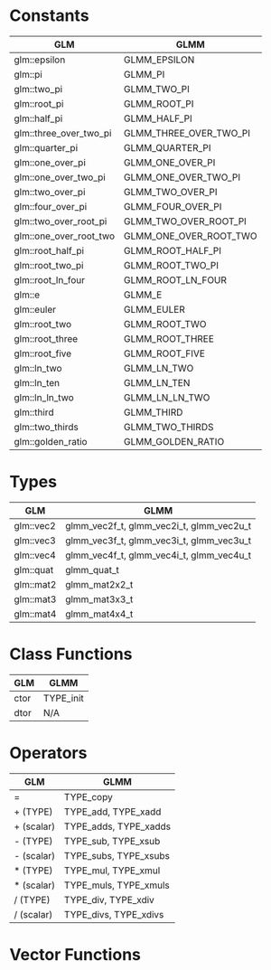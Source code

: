 # Constants

| GLM                    | GLMM                   |
|------------------------|------------------------|
| glm::epsilon           | GLMM_EPSILON           |
| glm::pi                | GLMM_PI                |
| glm::two_pi            | GLMM_TWO_PI            |
| glm::root_pi           | GLMM_ROOT_PI           |
| glm::half_pi           | GLMM_HALF_PI           |
| glm::three_over_two_pi | GLMM_THREE_OVER_TWO_PI |
| glm::quarter_pi        | GLMM_QUARTER_PI        |
| glm::one_over_pi       | GLMM_ONE_OVER_PI       |
| glm::one_over_two_pi   | GLMM_ONE_OVER_TWO_PI   |
| glm::two_over_pi       | GLMM_TWO_OVER_PI       |
| glm::four_over_pi      | GLMM_FOUR_OVER_PI      |
| glm::two_over_root_pi  | GLMM_TWO_OVER_ROOT_PI  |
| glm::one_over_root_two | GLMM_ONE_OVER_ROOT_TWO |
| glm::root_half_pi      | GLMM_ROOT_HALF_PI      |
| glm::root_two_pi       | GLMM_ROOT_TWO_PI       |
| glm::root_ln_four      | GLMM_ROOT_LN_FOUR      |
| glm::e                 | GLMM_E                 |
| glm::euler             | GLMM_EULER             |
| glm::root_two          | GLMM_ROOT_TWO          |
| glm::root_three        | GLMM_ROOT_THREE        |
| glm::root_five         | GLMM_ROOT_FIVE         |
| glm::ln_two            | GLMM_LN_TWO            |
| glm::ln_ten            | GLMM_LN_TEN            |
| glm::ln_ln_two         | GLMM_LN_LN_TWO         |
| glm::third             | GLMM_THIRD             |
| glm::two_thirds        | GLMM_TWO_THIRDS        |
| glm::golden_ratio      | GLMM_GOLDEN_RATIO      |

# Types

| GLM       | GLMM                                     |
|-----------|------------------------------------------|
| glm::vec2 | glmm_vec2f_t, glmm_vec2i_t, glmm_vec2u_t |
| glm::vec3 | glmm_vec3f_t, glmm_vec3i_t, glmm_vec3u_t |
| glm::vec4 | glmm_vec4f_t, glmm_vec4i_t, glmm_vec4u_t |
| glm::quat | glmm_quat_t                              |
| glm::mat2 | glmm_mat2x2_t                            |
| glm::mat3 | glmm_mat3x3_t                            |
| glm::mat4 | glmm_mat4x4_t                            |

# Class Functions

| GLM  | GLMM      |
|------|-----------|
| ctor | TYPE_init |
| dtor | N/A       |

# Operators

| GLM        | GLMM                  |
|------------|-----------------------|
| =          | TYPE_copy             |
| + (TYPE)   | TYPE_add, TYPE_xadd   |
| + (scalar) | TYPE_adds, TYPE_xadds |
| - (TYPE)   | TYPE_sub, TYPE_xsub   |
| - (scalar) | TYPE_subs, TYPE_xsubs |
| * (TYPE)   | TYPE_mul, TYPE_xmul   |
| * (scalar) | TYPE_muls, TYPE_xmuls |
| / (TYPE)   | TYPE_div, TYPE_xdiv   |
| / (scalar) | TYPE_divs, TYPE_xdivs |

# Vector Functions
